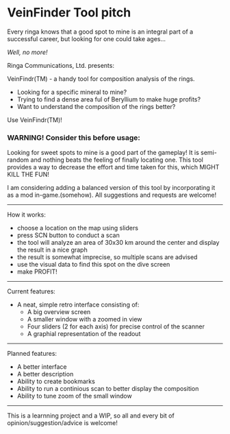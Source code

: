 # VeinFinder Tool pitch

Every ringa knows that a good spot to mine is an integral part of a successful career, but looking for one could take ages...

*Well, no more!*

Ringa Communications, Ltd. presents:

VeinFindr(TM) - a handy tool for composition analysis of the rings.

- Looking for a specific mineral to mine?
- Trying to find a dense area ful of Beryllium to make huge profits?
- Want to understand the composition of the rings better?

Use VeinFindr(TM)! 

### WARNING! Consider this before usage:
Looking for sweet spots to mine is a good part of the gameplay! It is semi-random and nothing beats the feeling of finally locating one. This tool provides a way to decrease the effort and time taken for this, which MIGHT KILL THE FUN!

I am considering adding a balanced version of this tool by incorporating it as a mod in-game.(somehow). All suggestions and requests are welcome!

---
How it works:
- choose a location on the map using sliders
- press SCN button to conduct a scan
- the tool will analyze an area of 30x30 km around the center and display the result in a nice graph
- the result is somewhat imprecise, so multiple scans are advised
- use the visual data to find this spot on the dive screen
- make PROFIT!

---
Current features:
- A neat, simple retro interface consisting of:
	- A big overview screen
	- A smaller window with a zoomed in view
	- Four sliders (2 for each axis) for precise control of the scanner
	- A graphial representation of the readout

---
Planned features:

- A better interface
- A better description
- Ability to create bookmarks
- Ability to run a continious scan to better display the composition
- Ability to tune zoom of the small window

---

This is a learnning project and a WIP, so all and every bit of opinion/suggestion/advice is welcome!